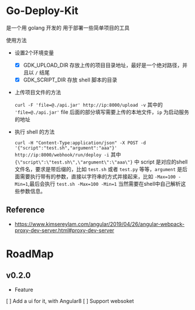 # Go-Deploy-Kit

是一个用 golang 开发的 用于部署一些简单项目的工具

使用方法

- 设置2个环境变量
  - [x] GDK_UPLOAD_DIR 存放上传的项目目录地址，最好是一个绝对路径，并且以 `/` 结尾
  - [x] GDK_SCRIPT_DIR 存放 shell 脚本的目录

- 上传项目文件的方法

  `curl -F 'file=@./api.jar' http://ip:8000/upload -v` 其中的 `'file=@./api.jar'` file 后面的部分填写需要上传的本地文件，`ip` 为启动服务的地址

- 执行 shell 的方法

  `curl -H "Content-Type:application/json" -X POST -d '{"script":"test.sh","argument":"aaa"}' http://ip:8000/webhook/run/deploy -i`  其中 `{\"script\":\"test.sh\",\"argument\":\"aaa\"}` 中 script 是对应的shell文件名，要求是带后缀的，比如 `test.sh` 或者 `test.py` 等等，`argument` 是后面需要执行带有的参数，直接以字符串的方式并接起来，比如 `-Max=100 -Min=1`,最后会执行 `test.sh -Max=100 -Min=1` 当然需要在shell中自己解析这些参数信息。


## Reference

- https://www.kimsereylam.com/angular/2019/04/26/angular-webpack-proxy-dev-server.html#proxy-dev-server

# RoadMap

## v0.2.0

- Feature

[ ] Add a ui for it, with Angular8
[ ] Support websoket